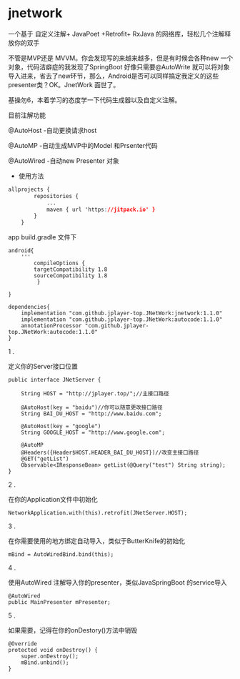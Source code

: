 





# jnetwork

一个基于 自定义注解+ JavaPoet +Retrofit+ RxJava 的网络库，轻松几个注解释放你的双手

不管是MVP还是 MVVM。你会发现写的来越来越多，但是有时候会各种new 一个对象，代码洁癖症的我发现了SpringBoot 好像只需要@AutoWrite 就可以将对象导入进来，省去了new环节，那么，Android是否可以同样搞定我定义的这些presenter类？OK。JnetWork 面世了。

基操勿6，本着学习的态度学一下代码生成器以及自定义注解。

目前注解功能

@AutoHost -自动更换请求host

@AutoMP -自动生成MVP中的Model 和Prsenter代码

@AutoWired -自动new Presenter 对象



- 使用方法

```css
allprojects {
		repositories {
			...
			maven { url 'https://jitpack.io' }
		}
	}
```

app build.gradle 文件下

```
android{
    '''
        compileOptions {
        targetCompatibility 1.8
        sourceCompatibility 1.8
   		 }

}

dependencies{
    implementation "com.github.jplayer-top.JNetWork:jnetwork:1.1.0"
    implementation "com.github.jplayer-top.JNetWork:autocode:1.1.0"
    annotationProcessor "com.github.jplayer-top.JNetWork:autocode:1.1.0"	
}

```

1 .

定义你的Server接口位置

```
public interface JNetServer {

    String HOST = "http://jplayer.top/";//主接口路径

    @AutoHost(key = "baidu")//你可以随意更改接口路径
    String BAI_DU_HOST = "http://www.baidu.com";

    @AutoHost(key = "google")
    String GOOGLE_HOST = "http://www.google.com";

    @AutoMP
    @Headers({Header$HOST.HEADER_BAI_DU_HOST})//改变主接口路径
    @GET("getList")
    Observable<IResponseBean> getList(@Query("test") String string);
}
```

2 .

在你的Application文件中初始化

```
NetworkApplication.with(this).retrofit(JNetServer.HOST);
```



3 .

在你需要使用的地方绑定自动导入，类似于ButterKnife的初始化

```
mBind = AutoWiredBind.bind(this);
```



4 .

使用AutoWired 注解导入你的presenter，类似JavaSpringBoot 的service导入

```
@AutoWired
public MainPresenter mPresenter;
```



5 .

如果需要，记得在你的onDestory()方法中销毁

```
@Override
protected void onDestroy() {
    super.onDestroy();
    mBind.unbind();
}
```